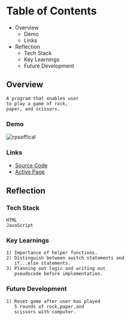 # Table of Contents
- Overview
  - Demo
  - Links 
- Reflection
  - Tech Stack
  - Key Learnings
  - Future Development

 ## Overview
```
A program that enables user
to play a game of rock,
paper, and scissors.
``` 
 ### Demo
 ![rpsoffical](https://user-images.githubusercontent.com/40774386/181438328-d2602a10-677f-44c3-9aef-e09b39186f9e.gif)


 ### Links
 - [Source Code](https://github.com/daveparkster/rock-paper-scissors)
 - [Active Page](https://daveparkster.github.io/rock-paper-scissors/)
 
 ## Reflection
 ### Tech Stack
 ```
 HTML
 JavaScript
 ```
 ### Key Learnings
 ```
 1) Importance of helper functions.
 2) Distinguish between switch statements and
    if...else statements.
 3) Planning out logic and writing out 
    pseudocode before implementation.
 ```
 ### Future Development
 ```
 1) Reset game after user has played
    5 rounds of rock,paper,and 
    scissors with computer.
 ```
